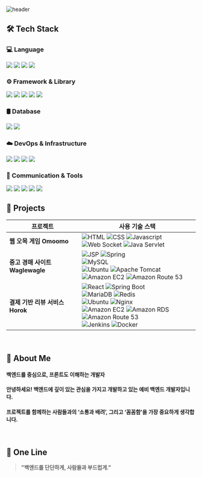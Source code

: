 <div>

  <!-- Header -->
  ![header](https://capsule-render.vercel.app/api?type=waving&color=gradient&height=300&section=header&text=Welcome%20to%20my%20GitHub!&fontSize=40&animation=fadeIn)

</div>

<div>

  ## 🛠️ Tech Stack
### 💻 Language
<img src="https://img.shields.io/badge/Java-007396?style=flat-square&logo=Java&logoColor=white"/>
<img src="https://img.shields.io/badge/JavaScript-F7DF1E?style=flat-square&logo=JavaScript&logoColor=black"/>
<img src="https://img.shields.io/badge/HTML5-E34F26?style=flat-square&logo=HTML5&logoColor=white"/>
<img src="https://img.shields.io/badge/CSS3-1572B6?style=flat-square&logo=CSS3&logoColor=white"/>

### ⚙️ Framework & Library
<img src="https://img.shields.io/badge/Spring-6DB33F?style=flat-square&logo=Spring&logoColor=white"/>
<img src="https://img.shields.io/badge/Spring%20Boot-6DB33F?style=flat-square&logo=Spring%20Boot&logoColor=white"/>
<img src="https://img.shields.io/badge/React-087A9F?style=flat-square&logo=React&logoColor=white"/>
<img src="https://img.shields.io/badge/JSP-%23C55D02?style=flat-square&logo=java&logoColor=white"/>
<img src="https://img.shields.io/badge/Java%20Servlet-%23C55D02?style=flat-square&logo=java&logoColor=white"/>

### 🛢 Database
<img src="https://img.shields.io/badge/MySQL-4479A1?style=flat-square&logo=MySQL&logoColor=white"/>
<img src="https://img.shields.io/badge/MariaDB-1F305F?style=flat-square&logo=MariaDB&logoColor=white"/>

### ☁️ DevOps & Infrastructure
<img src="https://img.shields.io/badge/Amazon%20EC2-FF9900?style=flat-square&logo=Amazon%20EC2&logoColor=white"/>
<img src="https://img.shields.io/badge/Apache%20Tomcat-C9A21D?style=flat-square&logo=Apache%20Tomcat&logoColor=white"/>
<img src="https://img.shields.io/badge/Docker-2496ED?style=flat-square&logo=Docker&logoColor=white"/>
<img src="https://img.shields.io/badge/Ubuntu-E95420?style=flat-square&logo=Ubuntu&logoColor=white"/>

### 🔌 Communication & Tools
<img src="https://img.shields.io/badge/GitHub-181717?style=flat-square&logo=GitHub&logoColor=white"/>
<img src="https://img.shields.io/badge/Slack-4A154B?style=flat-square&logo=Slack&logoColor=white"/>
<img src="https://img.shields.io/badge/Jira-0052CC?style=flat-square&logo=Jira&logoColor=white"/>
<img src="https://img.shields.io/badge/YouTrack-000000?style=flat-square&logo=YouTrack&logoColor=white"/>
<img src="https://img.shields.io/badge/Discord-5865F2?style=flat-square&logo=Discord&logoColor=white"/>
  <br/>

  </div>


  ## 📂 Projects
| 프로젝트  | 사용 기술 스택 | 
|-----------|----------------|
| **웹 오목 게임 Omoomo** | ![HTML](https://img.shields.io/badge/HTML-E34F26?logo=html5&logoColor=ffffff) ![CSS](https://img.shields.io/badge/CSS-1572B6?logo=css3&logoColor=ffffff) ![Javascript](https://img.shields.io/badge/Javascript-CEB82F?logo=javascript&logoColor=ffffff) <br/> ![Web Socket](https://img.shields.io/badge/Web_socket-%23010101) ![Java Servlet](https://img.shields.io/badge/Java_Servlet-%23C55D02) |
| **중고 경매 사이트 Waglewagle** | ![JSP](https://img.shields.io/badge/JSP-%23C55D02) ![Spring](https://img.shields.io/badge/Spring-6DB33F?logo=spring&logoColor=ffffff) <br/> ![MySQL](https://img.shields.io/badge/MySQL-4479A1?logo=mysql&logoColor=ffffff) <br/> ![Ubuntu](https://img.shields.io/badge/Ubuntu-E95420?logo=ubuntu&logoColor=ffffff) ![Apache Tomcat](https://img.shields.io/badge/Apache_Tomcat-C9A21D?logo=apachetomcat&logoColor=ffffff) <br/> ![Amazon EC2](https://img.shields.io/badge/Amazon_EC2-FF9900?logo=Amazon%20EC2&logoColor=ffffff) ![Amazon Route 53](https://img.shields.io/badge/Amazon%20Route%2053-8C4FFF?logo=Amazon%20route%2053&logoColor=ffffff) |
| **결제 기반 리뷰 서비스 Horok** | ![React](https://img.shields.io/badge/React-087A9F?logo=react&logoColor=ffffff) ![Spring Boot](https://img.shields.io/badge/Spring_Boot-6DB33F?logo=springboot&logoColor=ffffff) <br/> ![MariaDB](https://img.shields.io/badge/MariaDB-1F305F?logo=mariadb&logoColor=ffffff) ![Redis](https://img.shields.io/badge/Redis-DC382D?logo=redis&logoColor=ffffff) <br/> ![Ubuntu](https://img.shields.io/badge/Ubuntu-E95420?logo=ubuntu&logoColor=ffffff) ![Nginx](https://img.shields.io/badge/Nginx-009639?logo=nginx&logoColor=ffffff) <br/> ![Amazon EC2](https://img.shields.io/badge/Amazon_EC2-FF9900?logo=Amazon%20EC2&logoColor=ffffff) ![Amazon RDS](https://img.shields.io/badge/Amazon%20RDS-527FFF?logo=Amazon%20rds&logoColor=ffffff) ![Amazon Route 53](https://img.shields.io/badge/Amazon%20Route%2053-8C4FFF?logo=Amazon%20route%2053&logoColor=ffffff) <br/> ![Jenkins](https://img.shields.io/badge/Jenkins-D24939?logo=jenkins&logoColor=ffffff) ![Docker](https://img.shields.io/badge/docker-2496ED?logo=docker&logoColor=ffffff) |
<br/>

<div>

  <!-- About Me -->
  ## 👋 About Me
  #### 백엔드를 중심으로, 프론트도 이해하는 개발자
  #### 안녕하세요! 백엔드에 깊이 있는 관심을 가지고 개발하고 있는 예비 백엔드 개발자입니다.
  #### 프로젝트를 함께하는 사람들과의 ‘소통과 배려’, 그리고 ‘꼼꼼함’을 가장 중요하게 생각합니다.
  <br/>

  ## 💬 One Line
  > **"백엔드를 단단하게, 사람들과 부드럽게."**
  <br/>
  

<!--
**seulinate/seulinate** is a ✨ _special_ ✨ repository because its `README.md` (this file) appears on your GitHub profile.

Here are some ideas to get you started:

- 🔭 I’m currently working on ...
- 🌱 I’m currently learning ...
- 👯 I’m looking to collaborate on ...
- 🤔 I’m looking for help with ...
- 💬 Ask me about ...
- 📫 How to reach me: ...
- 😄 Pronouns: ...
- ⚡ Fun fact: ...
-->
